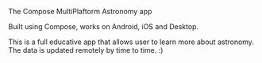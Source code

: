 The Compose MultiPlaftorm Astronomy app

Built using Compose, works on Android, iOS and Desktop.

This is a full educative app that allows user to learn more about astronomy. The data is updated remotely by time to time. :)
